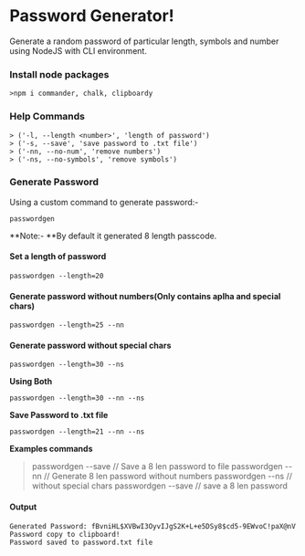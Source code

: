 # Password Generator!
Generate a random password of particular length, symbols and number using NodeJS with CLI environment.

### Install node packages
	>npm i commander, chalk, clipboardy

### Help Commands
	> ('-l, --length <number>', 'length of password')
	> ('-s, --save', 'save password to .txt file')
	> ('-nn, --no-num', 'remove numbers')
	> ('-ns, --no-symbols', 'remove symbols')

### Generate Password
Using a custom command to generate password:- 
```
passwordgen
```
**Note:- **By default it generated 8 length passcode.

#### Set a length of password

```
passwordgen --length=20
```

#### Generate password without numbers(Only contains aplha and special chars)

```
passwordgen --length=25 --nn
```


#### Generate password without special chars

```
passwordgen --length=30 --ns
```
**Using Both**
```
passwordgen --length=30 --nn --ns
```
**Save Password to .txt file**
```
passwordgen --length=21 --nn --ns
```
**Examples commands**
>passwordgen	--save   // Save a 8 len password to file
>passwordgen	--nn		// Generate 8 len password without numbers
>passwordgen 	--ns		// without special chars
>passwordgen	--save  // save a 8 len password

#### Output
```
Generated Password: fBvniHL$XVBwI3OyvIJgS2K+L+e5DSy8$cd5-9EWvoC!paX@nV
Password copy to clipboard!
Password saved to password.txt file
```